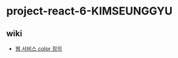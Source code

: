 # project-react-6-KIMSEUNGGYU

## wiki
- [웹 서비스 color 정의](https://github.com/CodeSoom/project-react-6-KIMSEUNGGYU/wiki/%ED%94%84%EB%A1%9C%EC%A0%9D%ED%8A%B8-color-set)